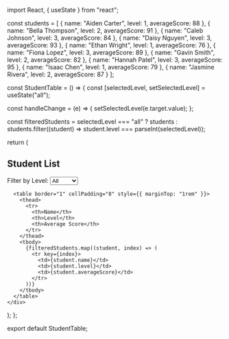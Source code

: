 
import React, { useState } from "react";

const students = [
  { name: "Aiden Carter", level: 1, averageScore: 88 },
  { name: "Bella Thompson", level: 2, averageScore: 91 },
  { name: "Caleb Johnson", level: 3, averageScore: 84 },
  { name: "Daisy Nguyen", level: 3, averageScore: 93 },
  { name: "Ethan Wright", level: 1, averageScore: 76 },
  { name: "Fiona Lopez", level: 3, averageScore: 89 },
  { name: "Gavin Smith", level: 2, averageScore: 82 },
  { name: "Hannah Patel", level: 3, averageScore: 95 },
  { name: "Isaac Chen", level: 1, averageScore: 79 },
  { name: "Jasmine Rivera", level: 2, averageScore: 87 }
];

const StudentTable = () => {
  const [selectedLevel, setSelectedLevel] = useState("all");

  const handleChange = (e) => {
    setSelectedLevel(e.target.value);
  };

  const filteredStudents =
    selectedLevel === "all"
      ? students
      : students.filter((student) => student.level === parseInt(selectedLevel));

  return (
    <div>
      <h2>Student List</h2>
      <label htmlFor="levelFilter">Filter by Level: </label>
      <select id="levelFilter" value={selectedLevel} onChange={handleChange}>
        <option value="all">All</option>
        <option value="1">Level 1</option>
        <option value="2">Level 2</option>
        <option value="3">Level 3</option>
      </select>

      <table border="1" cellPadding="8" style={{ marginTop: "1rem" }}>
        <thead>
          <tr>
            <th>Name</th>
            <th>Level</th>
            <th>Average Score</th>
          </tr>
        </thead>
        <tbody>
          {filteredStudents.map((student, index) => (
            <tr key={index}>
              <td>{student.name}</td>
              <td>{student.level}</td>
              <td>{student.averageScore}</td>
            </tr>
          ))}
        </tbody>
      </table>
    </div>
  );
};

export default StudentTable;
